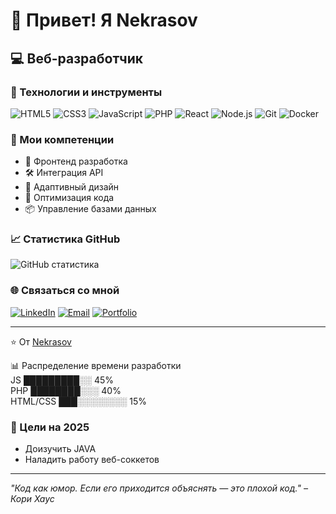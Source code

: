 # 👋 Привет! Я Nekrasov

## 💻 Веб-разработчик


### 🔧 Технологии и инструменты

![HTML5](https://img.shields.io/badge/-HTML5-E34F26?style=flat-square&logo=html5&logoColor=white)
![CSS3](https://img.shields.io/badge/-CSS3-1572B6?style=flat-square&logo=css3)
![JavaScript](https://img.shields.io/badge/-JavaScript-F7DF1E?style=flat-square&logo=javascript&logoColor=black)
![PHP](https://img.shields.io/badge/-PHP-777BB4?style=flat-square&logo=php&logoColor=white)
![React](https://img.shields.io/badge/-React-61DAFB?style=flat-square&logo=react&logoColor=black)
![Node.js](https://img.shields.io/badge/-Node.js-339933?style=flat-square&logo=node.js&logoColor=white)
![Git](https://img.shields.io/badge/-Git-F05032?style=flat-square&logo=git&logoColor=white)
![Docker](https://img.shields.io/badge/-Docker-2496ED?style=flat-square&logo=docker&logoColor=white)

### 🚀 Мои компетенции

- 🎯 Фронтенд разработка
- 🛠 Интеграция API
- 📱 Адаптивный дизайн
- 🔧 Оптимизация кода
- 📦 Управление базами данных

### 📈 Статистика GitHub

![GitHub статистика](https://github-readme-stats.vercel.app/api?username=NekrasovTG&show_icons=true&theme=dracula)

### 🌐 Связаться со мной

[![LinkedIn](https://img.shields.io/badge/-LinkedIn-0A66C2?style=flat-square&logo=linkedin&logoColor=white)](t.me/mefzt)
[![Email](https://img.shields.io/badge/-Email-D14836?style=flat-square&logo=gmail&logoColor=white)](mailto:nekrasovv.web@gmail.com)
[![Portfolio](https://img.shields.io/badge/-Портфолио-000000?style=flat-square&logo=react&logoColor=white)](t.me/mefzt)

---

⭐️ От [Nekrasov](https://github.com/NekrasovTG)

📊 Распределение времени разработки <br>
JS           █████████░░  45% <br>
PHP          ████████░░░  40% <br>
HTML/CSS     ███░░░░░░░░  15% <br>
### 🎯 Цели на 2025
- Доизучить JAVA
- Наладить работу веб-соккетов

---
*"Код как юмор. Если его приходится объяснять — это плохой код." – Кори Хаус*
